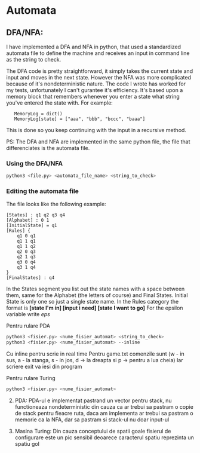 # Automata

## DFA/NFA:
  I have implemented a DFA and NFA in python, that used a standardized automata file to define the machine and receives an input in command line as the string to check.

  The DFA code is pretty straightforward, it simply takes the current state and input and moves in the next state. However the NFA was more complicated because of it's nondeterministic nature. The code I wrote has worked for my tests, unfortunately I can't gurantee it's efficiency. It's based upon a memory block that remembers whenever you enter a state what string you've entered the state with.
  For example:
```
   MemoryLog = dict()
   MemoryLog[state] = ["aaa", "bbb", "bccc", "baaa"]
```
  This is done so you keep continuing with the input in a recursive method.

  PS: The DFA and NFA are implemented in the same python file, the file that differenciates is the automata file.

### Using the DFA/NFA
   
```bash
python3 <file.py> <automata_file_name> <string_to_check>
```
### Editing the automata file
  The file looks like the following example:
```
[States] : q1 q2 q3 q4
[Alphabet] : 0 1
[InitialState] = q1
[Rules] {
    q1 0 q1
    q1 1 q1
    q1 1 q2 
    q2 0 q3
    q2 1 q3
    q3 0 q4
    q3 1 q4 
}
[FinalStates] : q4
```
  In the States segment you list out the state names with a space between them, same for the Alphabet (the letters of course) and Final States.
  Initial State is only one so just a single state name.
  In the Rules category the format is
    **[state I'm in] [input i need] [state I want to go]**
  For the epsilon variable write *eps*

Pentru rulare PDA
```bash
python3 <fisier.py> <nume_fisier_automat> <string_to_check>
python3 <fisier.py> <nume_fisier_automat> --inline
```
Cu inline pentru scrie in real time
Pentru game.txt comenzile sunt (w - in sus, a - la stanga, s - in jos, d -> la dreapta si p -> pentru a lua cheia)
Iar scriere exit va iesi din program

Pentru rulare Turing
```bash 
python3 <fisier.py> <nume_fisier_automat>
```



2. PDA:
  PDA-ul e implementat pastrand un vector pentru stack, nu functioneaza nondeterministic din cauza ca ar trebui sa pastram o copie de stack
pentru fieacre ruta, daca am implementa ar trebui sa pastram o memorie ca la NFA, dar sa pastram si stack-ul nu doar input-ul

3. Masina Turing:
  Din cauza conceptului de spatii goale fisierul de configurare este un pic sensibil deoarece caracterul spatiu reprezinta un spatiu gol
